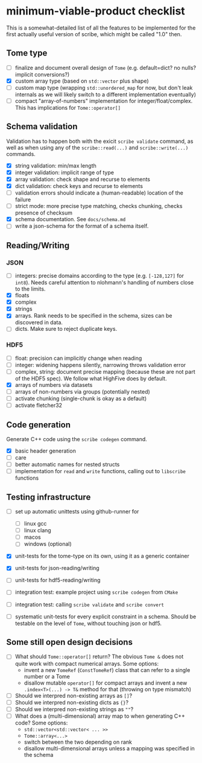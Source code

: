 # minimum-viable-product checklist

This is a somewhat-detailed list of all the features to be implemented for the first actually useful version of scribe, which might be called "1.0" then.

## Tome type

* [ ] finalize and document overall design of `Tome` (e.g. default=dict? no nulls? implicit conversions?)
* [x] custom array type (based on `std::vector` plus shape)
* [ ] custom map type (wrapping `std::unordered_map` for now, but don't leak internals as we will likely switch to a different implementation eventually)
* [ ] compact "array-of-numbers" implementation for integer/float/complex. This has implications for `Tome::operator[]`

## Schema validation
Validation has to happen both with the exicit `scribe validate` command, as well as when using any of the `scribe::read(...)` and `scribe::write(...)` commands.
* [x] string validation: min/max length
* [x] integer validation: implicit range of type
* [x] array validation: check shape and recurse to elements
* [x] dict validation: check keys and recurse to elements
* [ ] validation errors should indicate a (human-readable) location of the failure
* [ ] strict mode: more precise type matching, checks chunking, checks presence of checksum
* [x] schema documentation. See `docs/schema.md`
* [ ] write a json-schema for the format of a schema itself.
  
## Reading/Writing
### JSON
* [ ] integers: precise domains according to the type (e.g. `[-128,127]` for `int8`). Needs careful attention to nlohmann's handling of numbers close to the limits.
* [x] floats
* [x] complex
* [x] strings
* [x] arrays. Rank needs to be specified in the schema, sizes can be discovered in data.
* [ ] dicts. Make sure to reject duplicate keys.

### HDF5
* [ ] float: precision can implicitly change when reading
* [ ] integer: widening happens silently, narrowing throws validation error
* [ ] complex, string: document precise mapping (because these are not part of the HDF5 spec). We follow what HighFive does by default.
* [x] arrays of numbers via datasets
* [ ] arrays of non-numbers via groups (potentially nested)
* [ ] activate chunking (single-chunk is okay as a default)
* [ ] activate fletcher32

## Code generation

Generate C++ code using the `scribe codegen` command.

* [x] basic header generation
* [ ] care
* [ ] better automatic names for nested structs
* [ ] implementation for `read` and `write` functions, calling out to `libscribe` functions
  
## Testing infrastructure

* [ ] set up automatic unittests using github-runner for 
  * [ ] linux gcc
  * [ ] linux clang
  * [ ] macos
  * [ ] windows (optional)
* [x] unit-tests for the tome-type on its own, using it as a generic container
* [x] unit-tests for json-reading/writing
* [ ] unit-tests for hdf5-reading/writing
* [ ] integration test: example project using `scribe codegen` from `CMake`
* [ ] integration test: calling `scribe validate` and `scribe convert`
* [ ] systematic unit-tests for every explicit constraint in a schema. Should be testable on the level of `Tome`, without touching json or hdf5.


## Some still open design decisions
* [ ] What should `Tome::operator[]` return? The obvious `Tome &` does not quite work with compact numerical arrays. Some options:
  * invent a new `TomeRef` (`ConstTomeRef`) class that can refer to a single number or a Tome
  * disallow mutable `operator[]` for compact arrays and invent a new `.index<T>(...) -> T&` method for that (throwing on type mismatch)
* [ ] Should we interpred non-existing arrays as `[]`?
* [ ] Should we interpred non-existing dicts as `{}`?
* [ ] Should we interpred non-existing strings as `""`?
* [ ] What does a (multi-dimensional) array map to when generating C++ code? Some options:
  * `std::vector<std::vector< ... >>`
  * `Tome::array<...>`
  * switch between the two depending on rank
  * disallow multi-dimensional arrays unless a mapping was specified in the schema